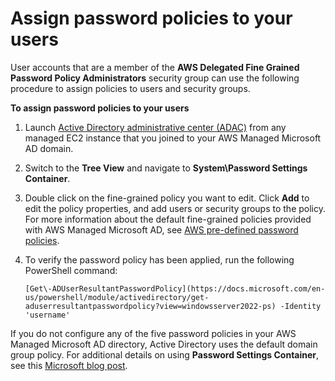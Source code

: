 # Assign password policies to your users<a name="assignpasswordpolicies"></a>

User accounts that are a member of the **AWS Delegated Fine Grained Password Policy Administrators** security group can use the following procedure to assign policies to users and security groups\.

**To assign password policies to your users**

1. Launch [Active Directory administrative center \(ADAC\)](https://technet.microsoft.com/en-us/library/dd560651.aspx) from any managed EC2 instance that you joined to your AWS Managed Microsoft AD domain\.

1. Switch to the **Tree View** and navigate to **System\\Password Settings Container**\.

1. Double click on the fine\-grained policy you want to edit\. Click **Add** to edit the policy properties, and add users or security groups to the policy\. For more information about the default fine\-grained policies provided with AWS Managed Microsoft AD, see [AWS pre\-defined password policies](supportedpolicysettings.md#supportedpwdpolicies)\.

1. To verify the password policy has been applied, run the following PowerShell command:

   ```
   [Get\-ADUserResultantPasswordPolicy](https://docs.microsoft.com/en-us/powershell/module/activedirectory/get-aduserresultantpasswordpolicy?view=windowsserver2022-ps) -Identity 'username'
   ```

If you do not configure any of the five password policies in your AWS Managed Microsoft AD directory, Active Directory uses the default domain group policy\. For additional details on using **Password Settings Container**, see this [Microsoft blog post](https://blogs.technet.microsoft.com/canitpro/2013/05/29/step-by-step-enabling-and-using-fine-grained-password-policies-in-ad/)\. 
